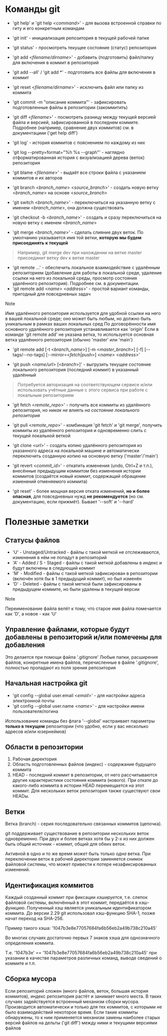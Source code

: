 # Команды git

- 'git help' и 'git help <*command*>' - для вызова встроенной справки по гиту и его конкретным командам
- 'git init' - инициализация репозитория в текущей рабочей папке
- 'git status' - просмотреть текущее состояние (статус) репозитория
- 'git add <*filename/dirname*>' - добавить (подготовить) файл/папку для включения в коммит в репозиторий
- 'git add --all' / 'git add *' - подготовить все файлы для включения в коммит
- 'git reset <*filename/dirname*>' - исключить файл или папку из коммита
- 'git commit -m "описание коммита"' - зафиксировать подготовленные файлы в репозитории (закоммитить)
- 'git diff <*filename*>' - посмотреть разницу между текущей версией файла и версией, зафиксированной в последнем коммите. Подробнее (например, сравнение двух коммитов) см. в документациии ('get help diff')
- 'git log' - история коммитов с пояснением по каждому из них
- 'git log --pretty=format="%h %s --graph"' - наглядно отформатированная история с визуализацией дерева (веток) репозитория
- 'git blame <*filename*>' - выдаёт все строки файла с указанием коммитов и их авторов
- 'git branch <*branch_name*> <*source_branch*>' - создать новую ветку <*branch_name*> на основе <*source_branch*>
- 'git switch <*branch_name*>' - переключиться на указанную ветку с именем <*branch_name*>, она должна существовать
- 'git checkout -b <*branch_name*>' - создать и сразу переключиться на новую ветку с именем <*branch_name*>

- 'git merge <*branch_name*>' - сделать слияние двух веток. По умолчанию указывается имя той ветки, **которую мы будем присоединять к текущей**
> Например, git merge dev при нахождении на ветке master присоединит ветку dev к ветке master

- 'git remote ...' - обеспечить локальное взаимодействие с удалённым репозиторием (добавление для работы в локальной среде, удаление ссылки на него из локальной среды, просмотр состояния удалённого репозитория). Подробнее см. в документации. 
- 'git remote add <*name*> <*address*>' - простой вариант команды, пригодный для повседневных задач
> [!note]
> Имя удалённого репозитория используется для удобной ссылки на него в вашей локальной среде; оно может быть любым, но должно быть уникальным в рамках ваших локальных сред
> По договорённости имя основного удалённого репозитория устанавливается как 'origin' 
> Если в команде 'git remote add' не указана ветка, то используется основная ветка удалённого репозитория (обычно 'master' или 'main')
- 'git remote add [-t <*branch_name*>] [-m <*master_branch*>] [-f] [--tags/--no-tags] [--mirror=<*fetch|push*>] <*name*> <*address*>'

- 'git push <*name/url*> [<*branch*>]' - выгрузить текущее состояние локального репозитория (последний коммит) в указанный удалённый
> Потребуется авторизация на соответствующем сервисе и/или использовать учётные данные с этого сервиса при работе с локальным репозиторием
- 'git fetch <*remote_repo*>' - получить все коммиты из удалённого репозитория, но *никак не влиять на состояние локального репозитория*
- 'git pull <*remote_repo*>' - комбинация 'git fetch' и 'git merge', получить коммиты из удалённого репозитория и одновременно слить с текущей локальной веткой

- 'git clone <*url*>' - создать копию удалённого репозитория из указанного адреса на локальной машине и автоматически переключить созданную копию на основную ветку ('master'/'main')

- 'git revert <*commit_id*>' - откатить изменения (undo, Ctrl+Z и т.п.), внесённые предыдущим коммитом без изменения истории коммитов (создаётся новый коммит, содержащий обращение изменений отменяемого коммита)
- 'git reset' - более мощная версия отката изменений, **но и более опасная**, для повседневных нужд **не рекомендуется** (но см. документацию, если прижмёт). Бывает '--soft' и '--hard'


# Полезные заметки

## Статусы файлов

- 'U' - Unstaged/Untracked - файлы с такой меткой не отслеживаются, изменения в нём не попадут в репозиторий
- 'A' - Added / S - Staged - файлы с такой меткой добавлены в индекс и будут включены в следующий коммит
- 'M' - Modified - файлы с такой меткой зафиксирован в репозитории (включён хотя бы в 1 предыдущий коммит), но был изменён
- 'D' - Deleted - файлы с такой меткой были зафиксированы в предыдущем коммите, но были удалены в текущей версии

> [!note]
> Переименование файла велёт к тому, что старое имя файла помечается как 'D', а новое - как 'U'

## Управление файлами, которые будут добавлены в репозиторий и/или помечены для добавления 

Это делается при помощи файла '.gitignore'
Любые папки, расширения файлов, конкретные имена файлов, перечисленные в файле '.gitignore', полностью пропадают из поля зрения репозитория

## Начальная настройка git

- 'git config --global user.email <*email*>' - для настройки адреса электронной почты
- 'git config --global user.name <*name*>' - для настройки имени пользователя/логина

Использование команды без флага '--global' настраивает параметры **только в текущем** репозитории (что удобно, если у вас несколько адресов и/или юзернеймов)

## Области в репозитории

1. Рабочая директория
2. Область подготовленных файлов (индекс) - содержание будущего коммита
3. HEAD - последний коммит в репозитории, от него рассчитываются другие характеристики состояния коммита (нового). При откате до какого-либо коммита в истории HEAD перемещается на этот коммит. Для нескольких веток репозитория также существуют свои HEADы.

## Ветки

Ветка (branch) - серия последовательно связанных коммитов (цепочка).

git поддерживает существование в репозитории нескольких веток одновременно. При двух и более ветках хотя бы у 2-х из них должен быть общий источник - коммит, общий для обеих веток.

Активной в одно и то же время может быть только *одна* ветка. При переключении веток в рабочей директории заменяется снимок файловой системы, что может привести к потере незафиксированных изменений.

## Идентификация коммитов

Каждый созданный коммит при фиксации *хэшируется*, т.е. слепок файловой системы, включённый в этот коммит, передаётся в *хэш-функцию*. Полученный хэш является уникальным идентификатором коммита.
До версии 2.29 git использовал хэш-функцию SHA-1, позже начат переход на SHA-256.

Пример такого хэша: '1047b3e8e77057684fa6b56eb2a49b738c210a45'

Во многих случаях достаточно первых 7 знаков хэша для однозначного определения коммита.

Т.е. '1047b3e' == '1047b3e8e77057684fa6b56eb2a49b738c210a45' при указании в качестве параметров различных команд, выводе сведений о коммите и т.п.

## Сборка мусора

Если репозиторий сложен (много файлов, веток, большая история коммитов), индекс репозитория растёт и занимает много места. В таких случаях задействуется встроенный механизм сборки мусора.
Производится автоматически и только для тех коммитов, с которыми не было взаимодействий некоторое время.
Если такие коммиты обнаружены, то к ним применяется механизм замены наиболее старых версий файлов на дельты ('git diff') между ними и текущими версиями файлов
